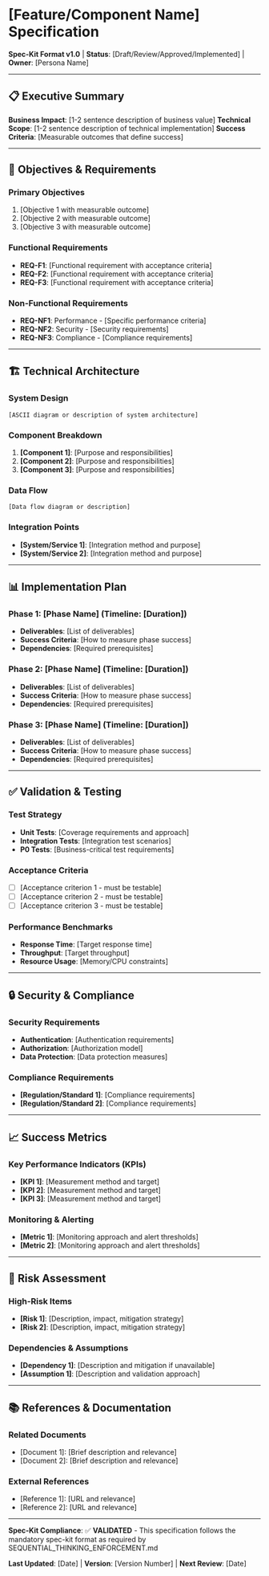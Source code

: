 # [Feature/Component Name] Specification

**Spec-Kit Format v1.0** | **Status**: [Draft/Review/Approved/Implemented] | **Owner**: [Persona Name]

---

## 📋 **Executive Summary**

**Business Impact**: [1-2 sentence description of business value]
**Technical Scope**: [1-2 sentence description of technical implementation]
**Success Criteria**: [Measurable outcomes that define success]

---

## 🎯 **Objectives & Requirements**

### **Primary Objectives**
1. [Objective 1 with measurable outcome]
2. [Objective 2 with measurable outcome]
3. [Objective 3 with measurable outcome]

### **Functional Requirements**
- **REQ-F1**: [Functional requirement with acceptance criteria]
- **REQ-F2**: [Functional requirement with acceptance criteria]
- **REQ-F3**: [Functional requirement with acceptance criteria]

### **Non-Functional Requirements**
- **REQ-NF1**: Performance - [Specific performance criteria]
- **REQ-NF2**: Security - [Security requirements]
- **REQ-NF3**: Compliance - [Compliance requirements]

---

## 🏗️ **Technical Architecture**

### **System Design**
```
[ASCII diagram or description of system architecture]
```

### **Component Breakdown**
1. **[Component 1]**: [Purpose and responsibilities]
2. **[Component 2]**: [Purpose and responsibilities]
3. **[Component 3]**: [Purpose and responsibilities]

### **Data Flow**
```
[Data flow diagram or description]
```

### **Integration Points**
- **[System/Service 1]**: [Integration method and purpose]
- **[System/Service 2]**: [Integration method and purpose]

---

## 📊 **Implementation Plan**

### **Phase 1: [Phase Name]** (Timeline: [Duration])
- **Deliverables**: [List of deliverables]
- **Success Criteria**: [How to measure phase success]
- **Dependencies**: [Required prerequisites]

### **Phase 2: [Phase Name]** (Timeline: [Duration])
- **Deliverables**: [List of deliverables]
- **Success Criteria**: [How to measure phase success]
- **Dependencies**: [Required prerequisites]

### **Phase 3: [Phase Name]** (Timeline: [Duration])
- **Deliverables**: [List of deliverables]
- **Success Criteria**: [How to measure phase success]
- **Dependencies**: [Required prerequisites]

---

## ✅ **Validation & Testing**

### **Test Strategy**
- **Unit Tests**: [Coverage requirements and approach]
- **Integration Tests**: [Integration test scenarios]
- **P0 Tests**: [Business-critical test requirements]

### **Acceptance Criteria**
- [ ] [Acceptance criterion 1 - must be testable]
- [ ] [Acceptance criterion 2 - must be testable]
- [ ] [Acceptance criterion 3 - must be testable]

### **Performance Benchmarks**
- **Response Time**: [Target response time]
- **Throughput**: [Target throughput]
- **Resource Usage**: [Memory/CPU constraints]

---

## 🔒 **Security & Compliance**

### **Security Requirements**
- **Authentication**: [Authentication requirements]
- **Authorization**: [Authorization model]
- **Data Protection**: [Data protection measures]

### **Compliance Requirements**
- **[Regulation/Standard 1]**: [Compliance requirements]
- **[Regulation/Standard 2]**: [Compliance requirements]

---

## 📈 **Success Metrics**

### **Key Performance Indicators (KPIs)**
- **[KPI 1]**: [Measurement method and target]
- **[KPI 2]**: [Measurement method and target]
- **[KPI 3]**: [Measurement method and target]

### **Monitoring & Alerting**
- **[Metric 1]**: [Monitoring approach and alert thresholds]
- **[Metric 2]**: [Monitoring approach and alert thresholds]

---

## 🚨 **Risk Assessment**

### **High-Risk Items**
- **[Risk 1]**: [Description, impact, mitigation strategy]
- **[Risk 2]**: [Description, impact, mitigation strategy]

### **Dependencies & Assumptions**
- **[Dependency 1]**: [Description and mitigation if unavailable]
- **[Assumption 1]**: [Description and validation approach]

---

## 📚 **References & Documentation**

### **Related Documents**
- [Document 1]: [Brief description and relevance]
- [Document 2]: [Brief description and relevance]

### **External References**
- [Reference 1]: [URL and relevance]
- [Reference 2]: [URL and relevance]

---

**Spec-Kit Compliance**: ✅ **VALIDATED** - This specification follows the mandatory spec-kit format as required by SEQUENTIAL_THINKING_ENFORCEMENT.md

**Last Updated**: [Date] | **Version**: [Version Number] | **Next Review**: [Date]

